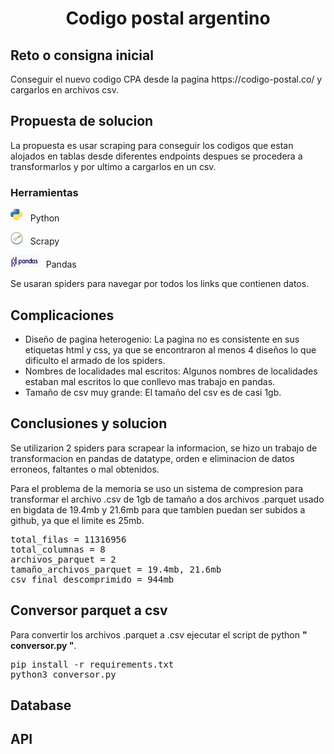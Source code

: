 <h1 align='center'>Codigo postal argentino</h1>

<h2>Reto o consigna inicial</h2>
<p>Conseguir el nuevo codigo CPA desde la pagina https://codigo-postal.co/ y cargarlos en archivos csv.</p>

<h2>Propuesta de solucion</h2>
<p>La propuesta es usar scraping para conseguir los codigos que estan alojados en tablas desde diferentes endpoints despues se procedera a transformarlos y por ultimo a cargarlos en un csv.</p>

<h3>Herramientas</h3>
<p><img src='img/pythonLogo.png' width=20 height=20> &nbsp Python</p>
<p><img src='img/scrapy.png' width=20 height=20> &nbsp Scrapy</p>
<p><img src='img/pandasLogo.png' width=45 height=20> &nbsp Pandas</p>

<p>Se usaran spiders para navegar por todos los links que contienen datos.</p>


<h2>Complicaciones</h2>
<ul>
    <li>Diseño de pagina heterogenio: La pagina no es consistente en sus etiquetas html y css, ya que se encontraron al menos 4 diseños lo que dificulto el armado de los spiders. </li>
    <li>Nombres de localidades mal escritos: Algunos nombres de localidades estaban mal escritos lo que conllevo mas trabajo en pandas.</li>
    <li>Tamaño de csv muy grande: El tamaño del csv es de casi 1gb.</li>
</ul>


<h2>Conclusiones y solucion</h2>

<p>Se utilizarion 2 spiders para scrapear la informacion, se hizo un trabajo de transformacion en pandas de datatype, orden e eliminacion de datos erroneos, faltantes o mal obtenidos.</p>

<p>Para el problema de la memoria se uso un sistema de compresion para transformar el archivo .csv de 1gb de tamaño a dos archivos .parquet usado en bigdata de 19.4mb y 21.6mb para que tambien puedan ser subidos a github, ya que el limite es 25mb.</p>

<pre>
total_filas = 11316956
total_columnas = 8
archivos_parquet = 2
tamaño_archivos_parquet = 19.4mb, 21.6mb
csv_final_descomprimido = 944mb
</pre>


<h2>Conversor parquet a csv</h3>
<p>Para convertir los archivos .parquet a .csv ejecutar el script de python <b>" conversor.py "</b>.</p>
<pre>
pip install -r requirements.txt
python3 conversor.py
</pre>

<h2>Database</h2>


<h2>API</h2>
